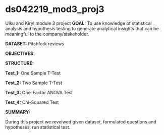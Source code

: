 # ds042219_mod3_proj3
Ulku and Kiryl module 3 project
**GOAL:** To use knowledge of statistical analysis and hypothesis testing to generate analytical insights that can be meaningful to the company/stakeholder.

**DATASET:** Pitchfork reviews

**OBJECTIVES:**

**STRUCTURE:**

**Test_1:** One Sample T-Test

**Test_2:** Two Sample T-Test

**Test_3:** One-Factor ANOVA Test

**Test_4:** Chi-Squared Test

**SUMMARY:** 

During this project we reveiwed given dataset, formulated questions and hypotheses, run statistical test.
